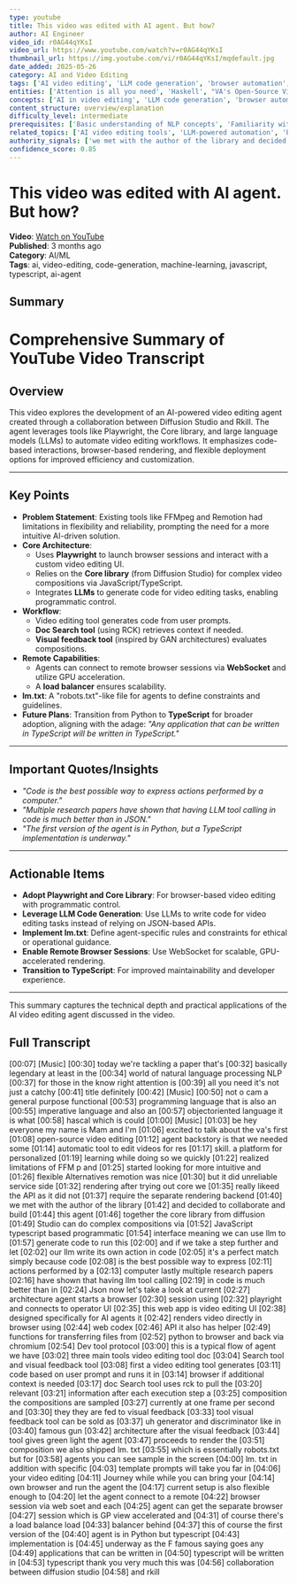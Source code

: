 ```yaml
---
type: youtube
title: This video was edited with AI agent. But how?
author: AI Engineer
video_id: r0AG44qYKsI
video_url: https://www.youtube.com/watch?v=r0AG44qYKsI
thumbnail_url: https://img.youtube.com/vi/r0AG44qYKsI/mqdefault.jpg
date_added: 2025-05-26
category: AI and Video Editing
tags: ['AI video editing', 'LLM code generation', 'browser automation', 'video processing APIs', 'AI agent architecture', 'code-based tooling', 'machine learning integration', 'web development']
entities: ['Attention is all you need', 'Haskell', "VA's Open-Source Video Editing Agent", 'FFMpeg', 'Remotion', 'Core library from Diffusion Studio', 'Playwright', 'WebCodeX API', 'Chromium Dev Tool Protocol', 'Lm.txt']
concepts: ['AI in video editing', 'LLM code generation', 'browser automation', 'API integration', 'AI agent architecture', 'tool calling in code', 'video processing pipelines', 'cross-environment file transfer', 'machine learning tooling', 'agent-based automation']
content_structure: overview/explanation
difficulty_level: intermediate
prerequisites: ['Basic understanding of NLP concepts', 'Familiarity with programming languages (Python/TypeScript)', 'Knowledge of video editing tools', 'Experience with API integrations', 'Understanding of AI agent architectures']
related_topics: ['AI video editing tools', 'LLM-powered automation', 'browser-based video processing', 'code generation techniques', 'AI agent development', 'multi-modal AI systems', 'cloud-based video rendering', 'machine learning toolchains']
authority_signals: ['we met with the author of the library and decided to collaborate', 'multiple research papers have shown', 'this is a first open-source video editing agent']
confidence_score: 0.85
---
```


# This video was edited with AI agent. But how?

**Video**: [Watch on YouTube](https://www.youtube.com/watch?v=r0AG44qYKsI)  
**Published**: 3 months ago  
**Category**: AI/ML  
**Tags**: ai, video-editing, code-generation, machine-learning, javascript, typescript, ai-agent  

## Summary

# Comprehensive Summary of YouTube Video Transcript

## Overview  
This video explores the development of an AI-powered video editing agent created through a collaboration between Diffusion Studio and Rkill. The agent leverages tools like Playwright, the Core library, and large language models (LLMs) to automate video editing workflows. It emphasizes code-based interactions, browser-based rendering, and flexible deployment options for improved efficiency and customization.

---

## Key Points  
- **Problem Statement**: Existing tools like FFMpeg and Remotion had limitations in flexibility and reliability, prompting the need for a more intuitive AI-driven solution.  
- **Core Architecture**:  
  - Uses **Playwright** to launch browser sessions and interact with a custom video editing UI.  
  - Relies on the **Core library** (from Diffusion Studio) for complex video compositions via JavaScript/TypeScript.  
  - Integrates **LLMs** to generate code for video editing tasks, enabling programmatic control.  
- **Workflow**:  
  - Video editing tool generates code from user prompts.  
  - **Doc Search tool** (using RCK) retrieves context if needed.  
  - **Visual feedback tool** (inspired by GAN architectures) evaluates compositions.  
- **Remote Capabilities**:  
  - Agents can connect to remote browser sessions via **WebSocket** and utilize GPU acceleration.  
  - A **load balancer** ensures scalability.  
- **lm.txt**: A "robots.txt"-like file for agents to define constraints and guidelines.  
- **Future Plans**: Transition from Python to **TypeScript** for broader adoption, aligning with the adage: *"Any application that can be written in TypeScript will be written in TypeScript."*  

---

## Important Quotes/Insights  
- *"Code is the best possible way to express actions performed by a computer."*  
- *"Multiple research papers have shown that having LLM tool calling in code is much better than in JSON."*  
- *"The first version of the agent is in Python, but a TypeScript implementation is underway."*  

---

## Actionable Items  
- **Adopt Playwright and Core Library**: For browser-based video editing with programmatic control.  
- **Leverage LLM Code Generation**: Use LLMs to write code for video editing tasks instead of relying on JSON-based APIs.  
- **Implement lm.txt**: Define agent-specific rules and constraints for ethical or operational guidance.  
- **Enable Remote Browser Sessions**: Use WebSocket for scalable, GPU-accelerated rendering.  
- **Transition to TypeScript**: For improved maintainability and developer experience.  

--- 

This summary captures the technical depth and practical applications of the AI video editing agent discussed in the video.

## Full Transcript

[00:07] [Music]
[00:30] today we're tackling a paper that's
[00:32] basically legendary at least in the
[00:34] world of natural language processing NLP
[00:37] for those in the know right attention is
[00:39] all you need it's not just a catchy
[00:41] title definitely
[00:42] [Music]
[00:50] not o cam a general purpose functional
[00:53] programming language that is also an
[00:55] imperative language and also an
[00:57] objectoriented language it is what
[00:58] hascal which is could
[01:00] [Music]
[01:03] be hey everyone my name is Mam and I'm
[01:06] excited to talk about the va's first
[01:08] open-source video editing
[01:12] agent backstory is that we needed some
[01:14] automatic tool to edit videos for res
[01:17] skill. a platform for personalized
[01:19] learning while doing so we quickly
[01:22] realized limitations of FFM p and
[01:25] started looking for more intuitive and
[01:26] flexible Alternatives remotion was nice
[01:30] but it did unreliable service side
[01:32] rendering after trying out core we
[01:35] really likeed the API as it did not
[01:37] require the separate rendering backend
[01:40] we met with the author of the library
[01:42] and decided to collaborate and build
[01:44] this agent
[01:46] together the core library from diffusion
[01:49] Studio can do complex compositions via
[01:52] JavaScript typescript based programmatic
[01:54] interface meaning we can use llm to
[01:57] generate code to run this
[02:00] and if we take a step further and let
[02:02] our llm write its own action in code
[02:05] it's a perfect match simply because code
[02:08] is the best possible way to express
[02:11] actions performed by a
[02:13] computer lastly multiple research papers
[02:16] have shown that having llm tool calling
[02:19] in code is much better than in
[02:24] Json now let's take a look at current
[02:27] architecture agent starts a browser
[02:30] session using
[02:32] playright and connects to operator UI
[02:35] this web app is video editing UI
[02:38] designed specifically for AI agents it
[02:42] renders video directly in browser using
[02:44] web codex
[02:46] API it also has helper
[02:49] functions for transferring files from
[02:52] python to browser and back via chromium
[02:54] Dev tool protocol
[03:00] this is a typical flow of agent we have
[03:02] three main tools video editing tool doc
[03:04] Search tool and visual feedback tool
[03:08] first a video editing tool generates
[03:11] code based on user prompt and runs it in
[03:14] browser if additional context is needed
[03:17] doc Search tool uses rck to pull the
[03:20] relevant
[03:21] information after each execution step a
[03:25] composition the compositions are sampled
[03:27] currently at one frame per second and
[03:30] they they are fed to visual feedback
[03:33] tool visual feedback tool can be sold as
[03:37] uh generator and discriminator like in
[03:40] famous gun
[03:42] architecture after the visual feedback
[03:44] tool gives green light the agent
[03:47] proceeds to render the
[03:51] composition we also shipped lm. txt
[03:55] which is essentially robots.txt but for
[03:58] agents you can see sample in the screen
[04:00] lm. txt in addition with specific
[04:03] template prompts will take you far in
[04:06] your video editing
[04:11] Journey while while you can bring your
[04:14] own browser and run the agent the
[04:17] current setup is also flexible enough to
[04:20] let the agent connect to a remote
[04:22] browser session via web soet and each
[04:25] agent can get the separate browser
[04:27] session which is GP view accelerated and
[04:31] of course there's a load balance load
[04:33] balancer behind
[04:37] this of course the first version of the
[04:40] agent is in Python but typescript
[04:43] implementation is
[04:45] underway as the F famous saying goes any
[04:49] applications that can be written in
[04:50] typescript will be written in
[04:53] typescript thank you very much this was
[04:56] collaboration between diffusion studio
[04:58] and rkill
